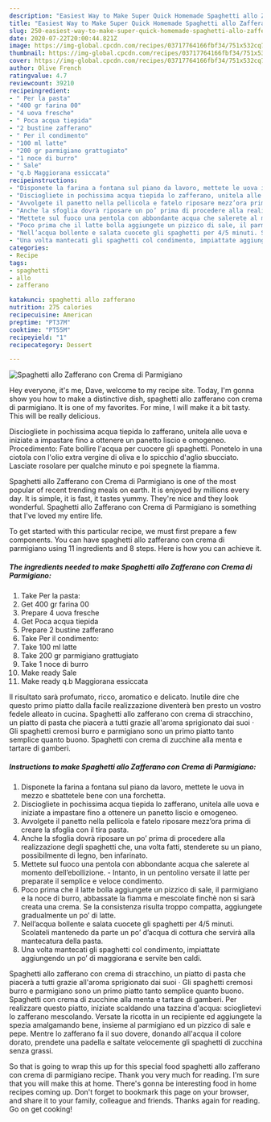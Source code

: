 ```yaml
---
description: "Easiest Way to Make Super Quick Homemade Spaghetti allo Zafferano con Crema di Parmigiano"
title: "Easiest Way to Make Super Quick Homemade Spaghetti allo Zafferano con Crema di Parmigiano"
slug: 250-easiest-way-to-make-super-quick-homemade-spaghetti-allo-zafferano-con-crema-di-parmigiano
date: 2020-07-22T20:00:44.821Z
image: https://img-global.cpcdn.com/recipes/03717764166fbf34/751x532cq70/spaghetti-allo-zafferano-con-crema-di-parmigiano-recipe-main-photo.jpg
thumbnail: https://img-global.cpcdn.com/recipes/03717764166fbf34/751x532cq70/spaghetti-allo-zafferano-con-crema-di-parmigiano-recipe-main-photo.jpg
cover: https://img-global.cpcdn.com/recipes/03717764166fbf34/751x532cq70/spaghetti-allo-zafferano-con-crema-di-parmigiano-recipe-main-photo.jpg
author: Olive French
ratingvalue: 4.7
reviewcount: 39210
recipeingredient:
- " Per la pasta"
- "400 gr farina 00"
- "4 uova fresche"
- " Poca acqua tiepida"
- "2 bustine zafferano"
- " Per il condimento"
- "100 ml latte"
- "200 gr parmigiano grattugiato"
- "1 noce di burro"
- " Sale"
- "q.b Maggiorana essiccata"
recipeinstructions:
- "Disponete la farina a fontana sul piano da lavoro, mettete le uova in mezzo e sbattetele bene con una forchetta."
- "Disciogliete in pochissima acqua tiepida lo zafferano, unitela alle uova e iniziate a impastare fino a ottenere un panetto liscio e omogeneo."
- "Avvolgete il panetto nella pellicola e fatelo riposare mezz’ora prima di creare la sfoglia con il tira pasta."
- "Anche la sfoglia dovrà riposare un po’ prima di procedere alla realizzazione degli spaghetti che, una volta fatti, stenderete su un piano, possibilmente di legno, ben infarinato."
- "Mettete sul fuoco una pentola con abbondante acqua che salerete al momento dell’ebollizione. Intanto, in un pentolino versate il latte per preparate il semplice e veloce condimento."
- "Poco prima che il latte bolla aggiungete un pizzico di sale, il parmigiano e la noce di burro, abbassate la fiamma e mescolate finchè non si sarà creata una crema. Se la consistenza risulta troppo compatta, aggiungete gradualmente un po’ di latte."
- "Nell’acqua bollente e salata cuocete gli spaghetti per 4/5 minuti. Scolateli mantenedo da parte un po’ d’acqua di cottura che servirà alla mantecatura della pasta."
- "Una volta mantecati gli spaghetti col condimento, impiattate aggiungendo un po’ di maggiorana e servite ben caldi."
categories:
- Recipe
tags:
- spaghetti
- allo
- zafferano

katakunci: spaghetti allo zafferano 
nutrition: 275 calories
recipecuisine: American
preptime: "PT37M"
cooktime: "PT55M"
recipeyield: "1"
recipecategory: Dessert

---
```



![Spaghetti allo Zafferano con Crema di Parmigiano](https://img-global.cpcdn.com/recipes/03717764166fbf34/751x532cq70/spaghetti-allo-zafferano-con-crema-di-parmigiano-recipe-main-photo.jpg)

Hey everyone, it's me, Dave, welcome to my recipe site. Today, I'm gonna show you how to make a distinctive dish, spaghetti allo zafferano con crema di parmigiano. It is one of my favorites. For mine, I will make it a bit tasty. This will be really delicious.

Disciogliete in pochissima acqua tiepida lo zafferano, unitela alle uova e iniziate a impastare fino a ottenere un panetto liscio e omogeneo. Procedimento: Fate bollire l&#39;acqua per cuocere gli spaghetti. Ponetelo in una ciotola con l&#39;olio extra vergine di oliva e lo spicchio d&#39;aglio sbucciato. Lasciate rosolare per qualche minuto e poi spegnete la fiamma.

Spaghetti allo Zafferano con Crema di Parmigiano is one of the most popular of recent trending meals on earth. It is enjoyed by millions every day. It is simple, it is fast, it tastes yummy. They're nice and they look wonderful. Spaghetti allo Zafferano con Crema di Parmigiano is something that I've loved my entire life.


To get started with this particular recipe, we must first prepare a few components. You can have spaghetti allo zafferano con crema di parmigiano using 11 ingredients and 8 steps. Here is how you can achieve it.

<!--inarticleads1-->

##### The ingredients needed to make Spaghetti allo Zafferano con Crema di Parmigiano:

1. Take  Per la pasta:
1. Get 400 gr farina 00
1. Prepare 4 uova fresche
1. Get  Poca acqua tiepida
1. Prepare 2 bustine zafferano
1. Take  Per il condimento:
1. Take 100 ml latte
1. Take 200 gr parmigiano grattugiato
1. Take 1 noce di burro
1. Make ready  Sale
1. Make ready q.b Maggiorana essiccata


Il risultato sarà profumato, ricco, aromatico e delicato. Inutile dire che questo primo piatto dalla facile realizzazione diventerà ben presto un vostro fedele alleato in cucina. Spaghetti allo zafferano con crema di stracchino, un piatto di pasta che piacerà a tutti grazie all&#39;aroma sprigionato dai suoi · Gli spaghetti cremosi burro e parmigiano sono un primo piatto tanto semplice quanto buono. Spaghetti con crema di zucchine alla menta e tartare di gamberi. 

<!--inarticleads2-->

##### Instructions to make Spaghetti allo Zafferano con Crema di Parmigiano:

1. Disponete la farina a fontana sul piano da lavoro, mettete le uova in mezzo e sbattetele bene con una forchetta.
1. Disciogliete in pochissima acqua tiepida lo zafferano, unitela alle uova e iniziate a impastare fino a ottenere un panetto liscio e omogeneo.
1. Avvolgete il panetto nella pellicola e fatelo riposare mezz’ora prima di creare la sfoglia con il tira pasta.
1. Anche la sfoglia dovrà riposare un po’ prima di procedere alla realizzazione degli spaghetti che, una volta fatti, stenderete su un piano, possibilmente di legno, ben infarinato.
1. Mettete sul fuoco una pentola con abbondante acqua che salerete al momento dell’ebollizione. - Intanto, in un pentolino versate il latte per preparate il semplice e veloce condimento.
1. Poco prima che il latte bolla aggiungete un pizzico di sale, il parmigiano e la noce di burro, abbassate la fiamma e mescolate finchè non si sarà creata una crema. Se la consistenza risulta troppo compatta, aggiungete gradualmente un po’ di latte.
1. Nell’acqua bollente e salata cuocete gli spaghetti per 4/5 minuti. Scolateli mantenedo da parte un po’ d’acqua di cottura che servirà alla mantecatura della pasta.
1. Una volta mantecati gli spaghetti col condimento, impiattate aggiungendo un po’ di maggiorana e servite ben caldi.


Spaghetti allo zafferano con crema di stracchino, un piatto di pasta che piacerà a tutti grazie all&#39;aroma sprigionato dai suoi · Gli spaghetti cremosi burro e parmigiano sono un primo piatto tanto semplice quanto buono. Spaghetti con crema di zucchine alla menta e tartare di gamberi. Per realizzare questo piatto, iniziate scaldando una tazzina d&#39;acqua: scioglietevi lo zafferano mescolando. Versate la ricotta in un recipiente ed aggiungete la spezia amalgamando bene, insieme al parmigiano ed un pizzico di sale e pepe. Mentre lo zafferano fa il suo dovere, donando all&#39;acqua il colore dorato, prendete una padella e saltate velocemente gli spaghetti di zucchina senza grassi. 

So that is going to wrap this up for this special food spaghetti allo zafferano con crema di parmigiano recipe. Thank you very much for reading. I'm sure that you will make this at home. There's gonna be interesting food in home recipes coming up. Don't forget to bookmark this page on your browser, and share it to your family, colleague and friends. Thanks again for reading. Go on get cooking!
